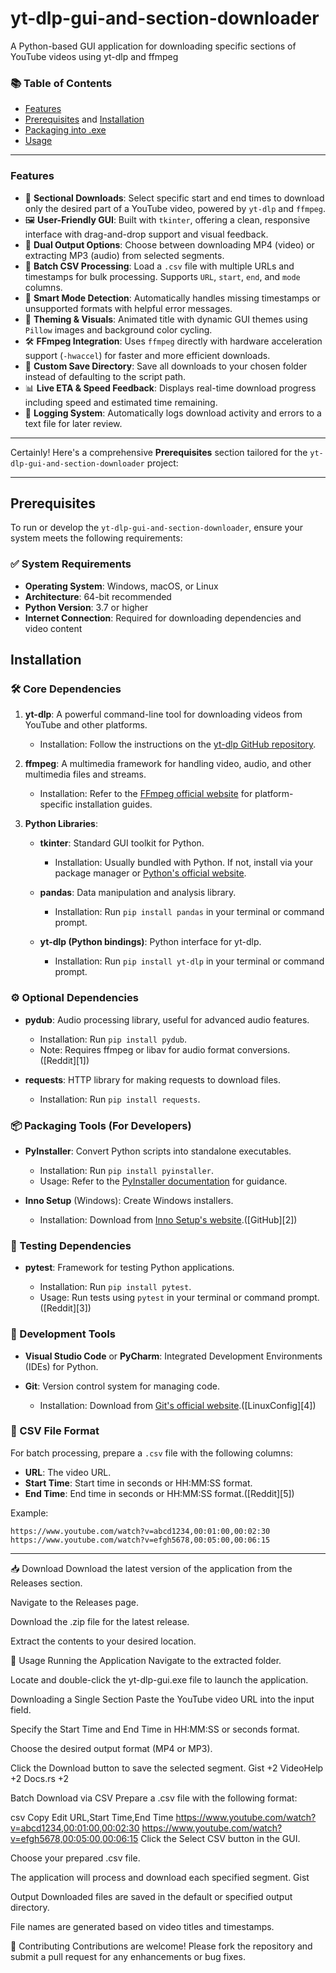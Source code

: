 # yt-dlp-gui-and-section-downloader
A Python-based GUI application for downloading specific sections of YouTube videos using yt-dlp and ffmpeg
### 📚 Table of Contents

- [Features](#features)  
- [Prerequisites](#prerequisites) and [Installation](#installation)    
- [Packaging into .exe](#packaging-into-exe)  
- [Usage](#usage)  
---

### Features

* 🎯 **Sectional Downloads**: Select specific start and end times to download only the desired part of a YouTube video, powered by `yt-dlp` and `ffmpeg`.
* 🖼️ **User-Friendly GUI**: Built with `tkinter`, offering a clean, responsive interface with drag-and-drop support and visual feedback.
* 📼 **Dual Output Options**: Choose between downloading MP4 (video) or extracting MP3 (audio) from selected segments.
* 💽 **Batch CSV Processing**: Load a `.csv` file with multiple URLs and timestamps for bulk processing. Supports `URL`, `start`, `end`, and `mode` columns.
* 🧠 **Smart Mode Detection**: Automatically handles missing timestamps or unsupported formats with helpful error messages.
* 🎨 **Theming & Visuals**: Animated title with dynamic GUI themes using `Pillow` images and background color cycling.
* 🛠️ **FFmpeg Integration**: Uses `ffmpeg` directly with hardware acceleration support (`-hwaccel`) for faster and more efficient downloads.
* 📁 **Custom Save Directory**: Save all downloads to your chosen folder instead of defaulting to the script path.
* 📊 **Live ETA & Speed Feedback**: Displays real-time download progress including speed and estimated time remaining.
* 🧾 **Logging System**: Automatically logs download activity and errors to a text file for later review.

---
Certainly! Here's a comprehensive **Prerequisites** section tailored for the `yt-dlp-gui-and-section-downloader` project:

---

## Prerequisites

To run or develop the `yt-dlp-gui-and-section-downloader`, ensure your system meets the following requirements:

### ✅ System Requirements

* **Operating System**: Windows, macOS, or Linux
* **Architecture**: 64-bit recommended
* **Python Version**: 3.7 or higher
* **Internet Connection**: Required for downloading dependencies and video content
## Installation
### 🛠️ Core Dependencies

1. **yt-dlp**: A powerful command-line tool for downloading videos from YouTube and other platforms.

   * Installation: Follow the instructions on the [yt-dlp GitHub repository](https://github.com/yt-dlp/yt-dlp).

2. **ffmpeg**: A multimedia framework for handling video, audio, and other multimedia files and streams.

   * Installation: Refer to the [FFmpeg official website](https://ffmpeg.org/download.html) for platform-specific installation guides.

3. **Python Libraries**:

   * **tkinter**: Standard GUI toolkit for Python.

     * Installation: Usually bundled with Python. If not, install via your package manager or [Python's official website](https://www.python.org/).
   * **pandas**: Data manipulation and analysis library.

     * Installation: Run `pip install pandas` in your terminal or command prompt.
   * **yt-dlp (Python bindings)**: Python interface for yt-dlp.

     * Installation: Run `pip install yt-dlp` in your terminal or command prompt.

### ⚙️ Optional Dependencies

* **pydub**: Audio processing library, useful for advanced audio features.

  * Installation: Run `pip install pydub`.
  * Note: Requires ffmpeg or libav for audio format conversions.([Reddit][1])

* **requests**: HTTP library for making requests to download files.

  * Installation: Run `pip install requests`.

### 📦 Packaging Tools (For Developers)

* **PyInstaller**: Convert Python scripts into standalone executables.

  * Installation: Run `pip install pyinstaller`.
  * Usage: Refer to the [PyInstaller documentation](https://pyinstaller.readthedocs.io/en/stable/) for guidance.

* **Inno Setup** (Windows): Create Windows installers.

  * Installation: Download from [Inno Setup's website](https://jrsoftware.org/isinfo.php).([GitHub][2])

### 🧪 Testing Dependencies

* **pytest**: Framework for testing Python applications.

  * Installation: Run `pip install pytest`.
  * Usage: Run tests using `pytest` in your terminal or command prompt.([Reddit][3])

### 🧰 Development Tools

* **Visual Studio Code** or **PyCharm**: Integrated Development Environments (IDEs) for Python.
* **Git**: Version control system for managing code.

  * Installation: Download from [Git's official website](https://git-scm.com/).([LinuxConfig][4])

### 📄 CSV File Format

For batch processing, prepare a `.csv` file with the following columns:

* **URL**: The video URL.
* **Start Time**: Start time in seconds or HH\:MM:SS format.
* **End Time**: End time in seconds or HH\:MM:SS format.([Reddit][5])

Example:

```csv
https://www.youtube.com/watch?v=abcd1234,00:01:00,00:02:30
https://www.youtube.com/watch?v=efgh5678,00:05:00,00:06:15
```



---
📥 Download
Download the latest version of the application from the Releases section.

Navigate to the Releases page.

Download the .zip file for the latest release.

Extract the contents to your desired location.

🚀 Usage
Running the Application
Navigate to the extracted folder.

Locate and double-click the yt-dlp-gui.exe file to launch the application.

Downloading a Single Section
Paste the YouTube video URL into the input field.

Specify the Start Time and End Time in HH:MM:SS or seconds format.

Choose the desired output format (MP4 or MP3).

Click the Download button to save the selected segment.
Gist
+2
VideoHelp
+2
Docs.rs
+2

Batch Download via CSV
Prepare a .csv file with the following format:

csv
Copy
Edit
URL,Start Time,End Time
https://www.youtube.com/watch?v=abcd1234,00:01:00,00:02:30
https://www.youtube.com/watch?v=efgh5678,00:05:00,00:06:15
Click the Select CSV button in the GUI.

Choose your prepared .csv file.

The application will process and download each specified segment.
Gist

Output
Downloaded files are saved in the default or specified output directory.

File names are generated based on video titles and timestamps.

🤝 Contributing
Contributions are welcome! Please fork the repository and submit a pull request for any enhancements or bug fixes.

